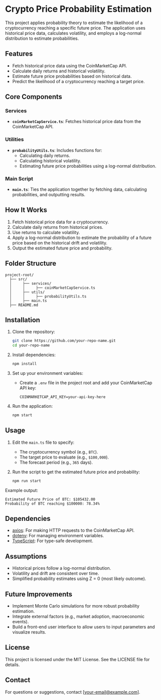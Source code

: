 # Crypto Price Probability Estimation

This project applies probability theory to estimate the likelihood of a cryptocurrency reaching a specific future price. The application uses historical price data, calculates volatility, and employs a log-normal distribution to estimate probabilities.

## Features
- Fetch historical price data using the CoinMarketCap API.
- Calculate daily returns and historical volatility.
- Estimate future price probabilities based on historical data.
- Predict the likelihood of a cryptocurrency reaching a target price.

## Core Components

### Services
- **`coinMarketCapService.ts`**: Fetches historical price data from the CoinMarketCap API.

### Utilities
- **`probabilityUtils.ts`**: Includes functions for:
  - Calculating daily returns.
  - Calculating historical volatility.
  - Estimating future price probabilities using a log-normal distribution.

### Main Script
- **`main.ts`**: Ties the application together by fetching data, calculating probabilities, and outputting results.

## How It Works
1. Fetch historical price data for a cryptocurrency.
2. Calculate daily returns from historical prices.
3. Use returns to calculate volatility.
4. Apply a log-normal distribution to estimate the probability of a future price based on the historical drift and volatility.
5. Output the estimated future price and probability.

## Folder Structure
```
project-root/
  ├── src/
  │     ├── services/
  │     │     ├── coinMarketCapService.ts
  │     ├── utils/
  │     │     ├── probabilityUtils.ts
  │     ├── main.ts
  ├── README.md
```

## Installation
1. Clone the repository:
   ```bash
   git clone https://github.com/your-repo-name.git
   cd your-repo-name
   ```

2. Install dependencies:
   ```bash
   npm install
   ```

3. Set up your environment variables:
   - Create a `.env` file in the project root and add your CoinMarketCap API key:
     ```env
     COINMARKETCAP_API_KEY=your-api-key-here
     ```

4. Run the application:
   ```bash
   npm start
   ```

## Usage
1. Edit the `main.ts` file to specify:
   - The cryptocurrency symbol (e.g., `BTC`).
   - The target price to evaluate (e.g., `$100,000`).
   - The forecast period (e.g., `365` days).

2. Run the script to get the estimated future price and probability:
   ```bash
   npm run start
   ```

Example output:
```
Estimated Future Price of BTC: $105432.00
Probability of BTC reaching $100000: 78.34%
```

## Dependencies
- [axios](https://github.com/axios/axios): For making HTTP requests to the CoinMarketCap API.
- [dotenv](https://github.com/motdotla/dotenv): For managing environment variables.
- [TypeScript](https://www.typescriptlang.org/): For type-safe development.

## Assumptions
- Historical prices follow a log-normal distribution.
- Volatility and drift are consistent over time.
- Simplified probability estimates using Z = 0 (most likely outcome).

## Future Improvements
- Implement Monte Carlo simulations for more robust probability estimation.
- Integrate external factors (e.g., market adoption, macroeconomic events).
- Build a front-end user interface to allow users to input parameters and visualize results.

## License
This project is licensed under the MIT License. See the LICENSE file for details.

## Contact
For questions or suggestions, contact [your-email@example.com].

